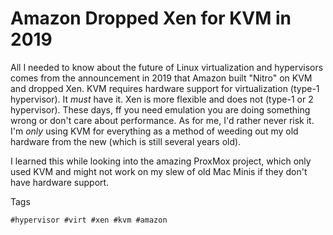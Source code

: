 # Amazon Dropped Xen for KVM in 2019

All I needed to know about the future of Linux virtualization and
hypervisors comes from the announcement in 2019 that Amazon built
"Nitro" on KVM and dropped Xen. KVM requires hardware support for
virtualization (type-1 hypervisor). It *must* have it. Xen is more
flexible and does not (type-1 or 2 hypervisor). These days, ff you need
emulation you are doing something wrong or don't care about performance.
As for me, I'd rather never risk it. I'm *only* using KVM for everything
as a method of weeding out my old hardware from the new (which is still
several years old).

I learned this while looking into the amazing ProxMox project, which
only used KVM and might not work on my slew of old Mac Minis if they
don't have hardware support.

Tags

    #hypervisor #virt #xen #kvm #amazon
